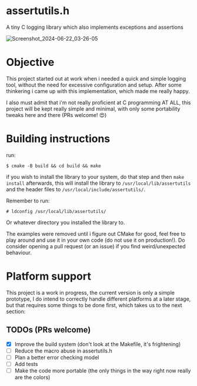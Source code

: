 # assertutils.h
A tiny C logging library which also implements exceptions and assertions

![Screenshot_2024-06-22_03-26-05](https://github.com/TsukiGva2/assertutils/assets/71048858/b453759f-352d-48eb-a297-d4a779a07fd3)

# Objective

This project started out at work when i needed a quick and simple logging tool, without the need for excessive configuration and
setup. After some thinkering i came up with this implementation, which made me really happy.

I also must admit that i'm not really proficient at C programming AT ALL, this project will be kept really simple and minimal,
with only some portability tweaks here and there (PRs welcome! 😍)

# Building instructions

run:

    $ cmake -B build && cd build && make

if you wish to install the library to your system, do that step and then `make install` afterwards, this will install the library
to `/usr/local/lib/assertutils` and the header files to `/usr/local/include/assertutils/`.

Remember to run:

    # ldconfig /usr/local/lib/assertutils/

Or whatever directory you installed the library to.

The examples were removed until i figure out CMake for good, feel free to play around and use it in your own code (do not use it on production!).
Do consider opening a pull request (or an issue) if you find weird/unexpected behaviour.

# Platform support

This project is a work in progress, the current version is only a simple prototype, I do intend to correctly handle different platforms at a later stage,
but that requires some things to be done first, which takes us to the next section:

## TODOs (PRs welcome)

- [X] Improve the build system (don't look at the Makefile, it's frightening)
- [ ] Reduce the macro abuse in assertutils.h
- [ ] Plan a better error checking model
- [ ] Add tests
- [ ] Make the code more portable (the only things in the way right now really are the colors)
